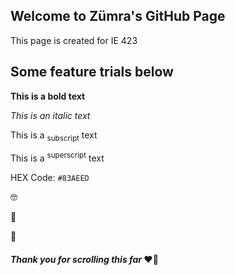 ## Welcome to Zümra's GitHub Page

This page is created for IE 423


## Some feature trials below

**This is a bold text**

_This is an italic text_

This is a <sub>subscript</sub> text

This is a <sup>superscript</sup> text

HEX Code: `#83AEED`


:nerd_face:


:space_invader:


:otter:


#### _Thank you for scrolling this far_ :heart_on_fire:
